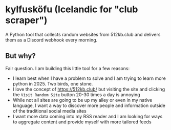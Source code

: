 # kylfusköfu (Icelandic for "club scraper")

A Python tool that collects random websites from 512kb.club and delivers them as a Discord webhook every morning. 

## But why? 

Fair question. I am building this little tool for a few reasons:

- I learn best when I have a problem to solve and I am trying to learn more python in 2025. Two birds, one stone. 
- I love the concept of https://512kb.club/ but visiting the site and clicking the `Visit Random Site` button 20-30 times a day is annoying
- While not all sites are going to be up my alley or even in my native language, I want a way to discover more people and information outside of the traditional social media sites
- I want more data coming into my RSS reader and I am looking for ways to aggregate content and provide myself with more tailored feeds
